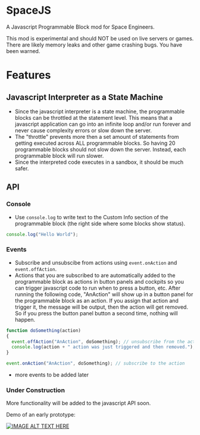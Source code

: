 # SpaceJS
A Javascript Programmable Block mod for Space Engineers.

This mod is experimental and should NOT be used on live servers or games.  There are likely memory leaks and other game crashing bugs.  You have been warned.

# Features

## Javascript Interpreter as a State Machine

* Since the javascript interpreter is a state machine, the programmable blocks can be throttled at the statement level.  This means that a javascript application can go into an infinite loop and/or run forever and never cause complexity errors or slow down the server.
* The "throttle" prevents more then a set amount of statements from getting executed across ALL programmable blocks.  So having 20 programmable blocks should not slow down the server.  Instead, each programmable block will run slower.
* Since the interpreted code executes in a sandbox, it should be much safer.

## API

### Console

* Use ```console.log``` to write text to the Custom Info section of the programmable block (the right side where some blocks show status).
```javascript
console.log("Hello World");
```

### Events

* Subscribe and unsubscibe from actions using ```event.onAction``` and ```event.offAction```.  
* Actions that you are subscribed to are automatically added to the programmable block as actions in button panels and cockpits so you can trigger javascript code to run when to press a button, etc.  After running the following code, "AnAction" will show up in a button panel for the programmable block as an action.  If you assign that action and trigger it, the message will be output, then the action will get removed.  So if you press the button panel button a second time, nothing will happen.
```javascript
function doSomething(action)
{
  event.offAction("AnAction", doSomething); // unsubscribe from the action
  console.log(action + " action was just triggered and then removed.");
}

event.onAction("AnAction", doSomething); // subscribe to the action
```

* more events to be added later



### Under Construction

More functionality will be added to the javascript API soon.


Demo of an early prototype:

[![IMAGE ALT TEXT HERE](http://img.youtube.com/vi/Ja02--7lH9U/0.jpg)](http://www.youtube.com/watch?v=Ja02--7lH9U)

